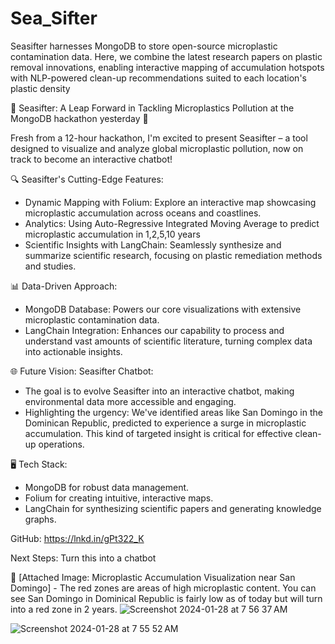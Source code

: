 # Sea_Sifter
Seasifter harnesses MongoDB to store open-source microplastic contamination data. Here, we combine the latest research papers on plastic removal innovations, enabling interactive mapping of accumulation hotspots with NLP-powered clean-up recommendations suited to each location's plastic density

🌊 Seasifter: A Leap Forward in Tackling Microplastics Pollution at the MongoDB hackathon yesterday 🚀

Fresh from a 12-hour hackathon, I'm excited to present Seasifter – a tool designed to visualize and analyze global microplastic pollution, now on track to become an interactive chatbot!

🔍 Seasifter's Cutting-Edge Features:
- Dynamic Mapping with Folium: Explore an interactive map showcasing microplastic accumulation across oceans and coastlines.
- Analytics: Using Auto-Regressive Integrated Moving Average to predict microplastic accumulation in 1,2,5,10 years
- Scientific Insights with LangChain: Seamlessly synthesize and summarize scientific research, focusing on plastic remediation methods and studies.

📊 Data-Driven Approach:
- MongoDB Database: Powers our core visualizations with extensive microplastic contamination data.
- LangChain Integration: Enhances our capability to process and understand vast amounts of scientific literature, turning complex data into actionable insights.

🌐 Future Vision: Seasifter Chatbot:
- The goal is to evolve Seasifter into an interactive chatbot, making environmental data more accessible and engaging.
- Highlighting the urgency: We've identified areas like San Domingo in the Dominican Republic, predicted to experience a surge in microplastic accumulation. This kind of targeted insight is critical for effective clean-up operations.

🖥️ Tech Stack:
- MongoDB for robust data management.
- Folium for creating intuitive, interactive maps.
- LangChain for synthesizing scientific papers and generating knowledge graphs.

GitHub: https://lnkd.in/gPt322_K

Next Steps:
Turn this into a chatbot

📸 [Attached Image: Microplastic Accumulation Visualization near San Domingo] - The red zones are areas of high microplastic content. You can see San Domingo in Dominical Republic is fairly low as of today but will turn into a red zone in 2 years.
![Screenshot 2024-01-28 at 7 56 37 AM](https://github.com/ShaliniAnandaPhD/Sea_Sifter/assets/50239203/aedd7634-1aec-4a46-81af-1237786d40c6)

![Screenshot 2024-01-28 at 7 55 52 AM](https://github.com/ShaliniAnandaPhD/Sea_Sifter/assets/50239203/236aeb7b-ec4f-42a2-817e-fe692122b1f0)


